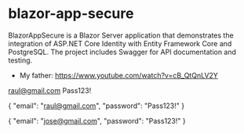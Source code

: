 # blazor-app-secure

BlazorAppSecure is a Blazor Server application that demonstrates the integration of ASP.NET Core Identity with Entity Framework Core and PostgreSQL. The project includes Swagger for API documentation and testing.

- My father: <https://www.youtube.com/watch?v=cB_QtQnLV2Y>


raul@gmail.com
Pass123!


{
  "email": "raul@gmail.com",
  "password": "Pass123!"
}

{
  "email": "jose@gmail.com",
  "password": "Pass123!"
}